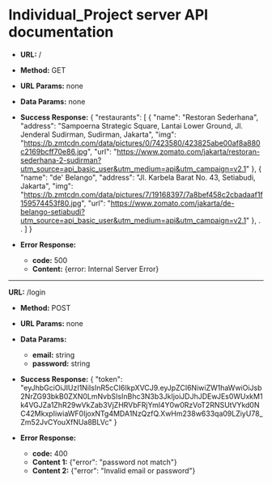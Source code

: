 # Individual_Project server API documentation

* **URL:**
/

* **Method:**
GET

* **URL Params:**
none

* **Data Params:**
none

* **Success Response:**
{
  "restaurants": [
    {
      "name": "Restoran Sederhana",
      "address": "Sampoerna Strategic Square, Lantai Lower Ground, Jl. Jenderal Sudirman, Sudirman, Jakarta",
      "img": "https://b.zmtcdn.com/data/pictures/0/7423580/423825abe00af8a880c2169bcff70e86.jpg",
      "url": "https://www.zomato.com/jakarta/restoran-sederhana-2-sudirman?utm_source=api_basic_user&utm_medium=api&utm_campaign=v2.1"
    },
    {
      "name": "de' Belango",
      "address": "Jl. Karbela Barat No. 43, Setiabudi, Jakarta",
      "img": "https://b.zmtcdn.com/data/pictures/7/19168397/7a8bef458c2cbadaaf1f159574453f80.jpg",
      "url": "https://www.zomato.com/jakarta/de-belango-setiabudi?utm_source=api_basic_user&utm_medium=api&utm_campaign=v2.1"
    },
    .
    .
  ]
}

* **Error Response:**
  * **code:** 500 <br />
  * **Content:** {error: Internal Server Error}

--------------------------------------------------------------------------------------------------

 **URL:**
/login

* **Method:**
POST

* **URL Params:**
none

* **Data Params:**
  * **email:** string <br />
  * **password:** string

* **Success Response:**
{
  "token": "eyJhbGciOiJIUzI1NiIsInR5cCI6IkpXVCJ9.eyJpZCI6NiwiZW1haWwiOiJsb2NrZG93bkB0ZXN0LmNvbSIsInBhc3N3b3JkIjoiJDJhJDEwJEs0WUxkM1k4VGJZa1ZhR29wVkZab3VjZHRVbFRjYml4Y0w0RzVoT2RNSUtVYkd0NC42MkxpIiwiaWF0IjoxNTg4MDA1NzQzfQ.XwHm238w633qa09LZiyU78_Zm52JvCYouXfNUa8BLVc"
}

* **Error Response:**
  * **code:** 400 <br />
  * **Content 1:** {"error": "password not match"}<br />
  * **Content 2:** {"error": "Invalid email or password"}